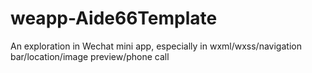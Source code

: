 # weapp-Aide66Template
An exploration in Wechat mini app, especially in wxml/wxss/navigation bar/location/image preview/phone call
